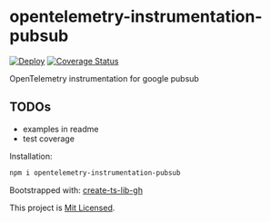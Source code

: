 # opentelemetry-instrumentation-pubsub

[![Deploy](https://github.com/mdovhopo/opentelemetry-instrumentation-pubsub/workflows/build/badge.svg)](https://github.com/mdovhopo/opentelemetry-instrumentation-pubsub/actions)
[![Coverage Status](https://coveralls.io/repos/github/mdovhopo/opentelemetry-instrumentation-pubsub/badge.svg?branch=master)](https://coveralls.io/github/mdovhopo/opentelemetry-instrumentation-pubsub?branch=master)

OpenTelemetry instrumentation for google pubsub

## TODOs

- examples in readme
- test coverage

<!-- TODO: add extended examples -->

Installation:

```sh
npm i opentelemetry-instrumentation-pubsub
```

<!-- TODO: add usage examples -->

Bootstrapped with: [create-ts-lib-gh](https://github.com/glebbash/create-ts-lib-gh)

This project is [Mit Licensed](LICENSE).
